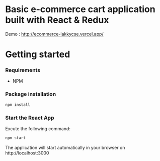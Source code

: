 # Basic e-commerce cart application built with React & Redux

Demo : http://ecommerce-lakkycse.vercel.app/


# Getting started
### Requirements
* NPM

### Package installation
```bash
npm install
```
 ### Start the React App
 Excute the following command: 
```bash
npm start
```
The application will start automatically in your browser on http://localhost:3000
